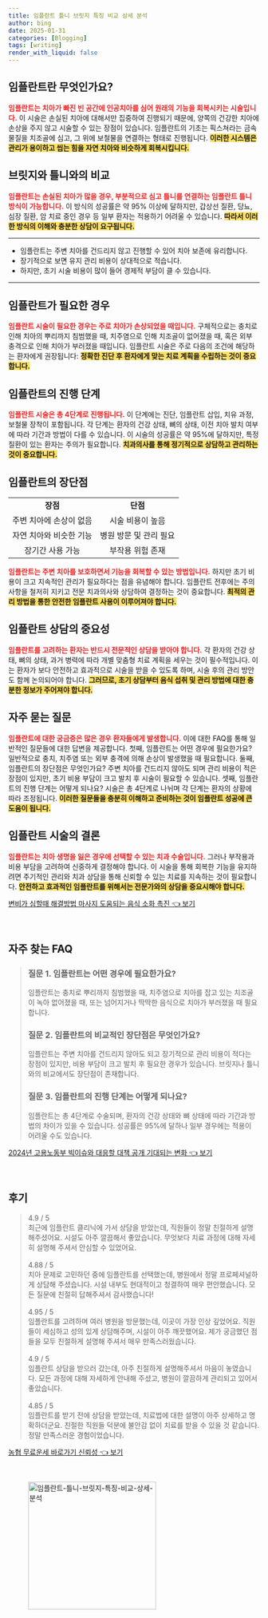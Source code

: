 ```yaml
---
title: 임플란트 틀니 브릿지 특징 비교 상세 분석
author: bing
date: 2025-01-31
categories: [Blogging]
tags: [writing]
render_with_liquid: false
---
```



<h2 id='임플란트_소개'>임플란트란 무엇인가요?</h2>

<p><b><span style="color: #ee2323;">임플란트는 치아가 빠진 빈 공간에 인공치아를 심어 원래의 기능을 회복시키는 시술입니다.</span></b> 이 시술은 손실된 치아에 대해서만 집중하여 진행되기 때문에, 양쪽의 건강한 치아에 손상을 주지 않고 시술할 수 있는 장점이 있습니다. 임플란트의 기초는 픽스쳐라는 금속 물질을 치조골에 심고, 그 위에 보철물을 연결하는 형태로 진행됩니다. <b><span style="background-color: #ffe066;">이러한 시스템은 관리가 용이하고 씹는 힘을 자연 치아와 비슷하게 회복시킵니다.</span></b></p>

<h2 id='임플란트_비교'>브릿지와 틀니와의 비교</h2>

<p><b><span style="color: #ee2323;">임플란트는 손실된 치아가 많을 경우, 부분적으로 심고 틀니를 연결하는 임플란트 틀니 방식이 가능합니다.</span></b> 이 방식의 성공률은 약 95% 이상에 달하지만, 갑상선 질환, 당뇨, 심장 질환, 암 치료 중인 경우 등 일부 환자는 적용하기 어려울 수 있습니다. <b><span style="background-color: #ffe066;">따라서 이러한 방식의 이해와 충분한 상담이 요구됩니다.</span></b></p>

<hr />

<ul>
    <li>임플란트는 주변 치아를 건드리지 않고 진행할 수 있어 치아 보존에 유리합니다.</li>
    <li>장기적으로 보면 유지 관리 비용이 상대적으로 적습니다.</li>
    <li>하지만, 초기 시술 비용이 많이 들어 경제적 부담이 클 수 있습니다.</li>
</ul>

<hr />

<h2 id='임플란트_필요성'>임플란트가 필요한 경우</h2>

<p><b><span style="color: #ee2323;">임플란트 시술이 필요한 경우는 주로 치아가 손상되었을 때입니다.</span></b> 구체적으로는 충치로 인해 치아의 뿌리까지 침범했을 때, 치주염으로 인해 치조골이 없어졌을 때, 혹은 외부 충격으로 인해 치아가 부러졌을 때입니다. 임플란트 시술은 주로 다음의 조건에 해당하는 환자에게 권장됩니다: <b><span style="background-color: #ffe066;">정확한 진단 후 환자에게 맞는 치료 계획을 수립하는 것이 중요합니다.</span></b></p>

<h2 id='임플란트_진행단계'>임플란트의 진행 단계</h2>

<p><b><span style="color: #ee2323;">임플란트 시술은 총 4단계로 진행됩니다.</span></b> 이 단계에는 진단, 임플란트 삽입, 치유 과정, 보철물 장착이 포함됩니다. 각 단계는 환자의 건강 상태, 뼈의 상태, 이전 치아 발치 여부에 따라 기간과 방법이 다를 수 있습니다. 이 시술의 성공률은 약 95%에 달하지만, 특정 질환이 있는 환자는 주의가 필요합니다. <b><span style="background-color: #ffe066;">치과의사를 통해 정기적으로 상담하고 관리하는 것이 중요합니다.</span></b></p>

<h2 id='임플란트_장단점'>임플란트의 장단점</h2>

<table>
    <tr>
        <td style="text-align: center; height: 17px;"><b>장점</b></td>
        <td style="text-align: center; height: 17px;"><b>단점</b></td>
    </tr>
    <tr>
        <td style="text-align: center; height: 17px;">주변 치아에 손상이 없음</td>
        <td style="text-align: center; height: 17px;">시술 비용이 높음</td>
    </tr>
    <tr>
        <td style="text-align: center; height: 17px;">자연 치아와 비슷한 기능</td>
        <td style="text-align: center; height: 17px;">병원 방문 및 관리 필요</td>
    </tr>
    <tr>
        <td style="text-align: center; height: 17px;">장기간 사용 가능</td>
        <td style="text-align: center; height: 17px;">부작용 위험 존재</td>
    </tr>
</table>

<p><b><span style="color: #ee2323;">임플란트는 주변 치아를 보호하면서 기능을 회복할 수 있는 방법입니다.</span></b> 하지만 초기 비용이 크고 지속적인 관리가 필요하다는 점을 유념해야 합니다. 임플란트 전후에는 주의사항을 철저히 지키고 전문 치과의사와 상담하여 결정하는 것이 중요합니다. <b><span style="background-color: #ffe066;">최적의 관리 방법을 통한 안전한 임플란트 사용이 이루어져야 합니다.</span></b></p>

<h2 id='임플란트_상담'>임플란트 상담의 중요성</h2>

<p><b><span style="color: #ee2323;">임플란트를 고려하는 환자는 반드시 전문적인 상담을 받아야 합니다.</span></b> 각 환자의 건강 상태, 뼈의 상태, 과거 병력에 따라 개별 맞춤형 치료 계획을 세우는 것이 필수적입니다. 이는 환자가 보다 안전하고 효과적으로 시술을 받을 수 있도록 하며, 시술 후의 관리 방안도 함께 논의되어야 합니다. <b><span style="background-color: #ffe066;">그러므로, 초기 상담부터 음식 섭취 및 관리 방법에 대한 충분한 정보가 주어져야 합니다.</span></b></p>

<h2 id='임플란트_QA'>자주 묻는 질문</h2>

<p><b><span style="color: #ee2323;">임플란트에 대한 궁금증은 많은 경우 환자들에게 발생합니다.</span></b> 이에 대한 FAQ를 통해 일반적인 질문들에 대한 답변을 제공합니다. 첫째, 임플란트는 어떤 경우에 필요한가요? 일반적으로 충치, 치주염 또는 외부 충격에 의해 손상이 발생했을 때 필요합니다. 둘째, 임플란트의 장단점은 무엇인가요? 주변 치아를 건드리지 않아도 되며 관리 비용이 적은 장점이 있지만, 초기 비용 부담이 크고 발치 후 시술이 필요할 수 있습니다. 셋째, 임플란트의 진행 단계는 어떻게 되나요? 시술은 총 4단계로 나뉘며 각 단계는 환자의 상황에 따라 조정됩니다. <b><span style="background-color: #ffe066;">이러한 질문들을 충분히 이해하고 준비하는 것이 임플란트 성공에 큰 도움이 됩니다.</span></b></p>

<h2 id='결론'>임플란트 시술의 결론</h2>

<p><b><span style="color: #ee2323;">임플란트는 치아 생명을 잃은 경우에 선택할 수 있는 치과 수술입니다.</span></b> 그러나 부작용과 비용 부담을 고려하여 신중하게 결정해야 합니다. 이 시술을 통해 회복한 기능을 유지하려면 주기적인 관리와 치과 상담을 통해 신뢰할 수 있는 치료를 지속하는 것이 필요합니다. <b><span style="background-color: #ffe066;">안전하고 효과적인 임플란트를 위해서는 전문가와의 상담을 중요시해야 합니다.</span></b></p>


<p><a class="click-button" title="변비가 심할때 해결방법 마사지 도움되는 음식 소화 촉진" href="https://adkhouse.github.io/posts/%EB%B3%80%EB%B9%84%EA%B0%80-%EC%8B%AC%ED%95%A0%EB%95%8C-%ED%95%B4%EA%B2%B0%EB%B0%A9%EB%B2%95-%EB%A7%88%EC%82%AC%EC%A7%80-%EB%8F%84%EC%9B%80%EB%90%98%EB%8A%94-%EC%9D%8C%EC%8B%9D-%EC%86%8C%ED%99%94-%EC%B4%89%EC%A7%84/" rel="dofollow">변비가 심할때 해결방법 마사지 도움되는 음식 소화 촉진 👈 보기</a></p><br>
<h2 id='자주_찾는_FAQ'>자주 찾는 FAQ</h2>
<div itemscope="" itemtype="https://schema.org/FAQPage"> 
<blockquote> 
<div itemscope="" itemprop="mainEntity" itemtype="https://schema.org/Question"> 
<h3 itemprop="name">질문 1. 임플란트는 어떤 경우에 필요한가요?</h3> 
<div itemscope="" itemprop="acceptedAnswer" itemtype="https://schema.org/Answer"> 
<span itemprop="text"> 
<p>임플란트는 충치로 뿌리까지 침범했을 때, 치주염으로 치아를 잡고 있는 치조골이 녹아 없어졌을 때, 또는 넘어지거나 딱딱한 음식으로 치아가 부러졌을 때 필요합니다.</p> 
</span> 
</div> 
</div> 

<div itemscope="" itemprop="mainEntity" itemtype="https://schema.org/Question"> 
<h3 itemprop="name">질문 2. 임플란트의 비교적인 장단점은 무엇인가요?</h3> 
<div itemscope="" itemprop="acceptedAnswer" itemtype="https://schema.org/Answer"> 
<span itemprop="text"> 
<p>임플란트는 주변 치아를 건드리지 않아도 되고 장기적으로 관리 비용이 적다는 장점이 있지만, 비용 부담이 크고 발치 후 필요한 경우가 있습니다. 브릿지나 틀니와의 비교에서도 장단점이 존재합니다.</p> 
</span> 
</div> 
</div> 

<div itemscope="" itemprop="mainEntity" itemtype="https://schema.org/Question"> 
<h3 itemprop="name">질문 3. 임플란트의 진행 단계는 어떻게 되나요?</h3> 
<div itemscope="" itemprop="acceptedAnswer" itemtype="https://schema.org/Answer"> 
<span itemprop="text"> 
<p>임플란트는 총 4단계로 수술되며, 환자의 건강 상태와 뼈 상태에 따라 기간과 방법의 차이가 있을 수 있습니다. 성공률은 95%에 달하나 일부 경우에는 적용이 어려울 수도 있습니다.</p> 
</span> 
</div> 
</div> 
</blockquote> 
</div>
<p><a class="click-button" title="2024년 고용노동부 빅이슈와 대응할 대책 공개 기대되는 변화" href="https://adkhouse.github.io/posts/2024%EB%85%84-%EA%B3%A0%EC%9A%A9%EB%85%B8%EB%8F%99%EB%B6%80-%EB%B9%85%EC%9D%B4%EC%8A%88%EC%99%80-%EB%8C%80%EC%9D%91%ED%95%A0-%EB%8C%80%EC%B1%85-%EA%B3%B5%EA%B0%9C-%EA%B8%B0%EB%8C%80%EB%90%98%EB%8A%94-%EB%B3%80%ED%99%94/" rel="dofollow">2024년 고용노동부 빅이슈와 대응할 대책 공개 기대되는 변화 👈 보기</a></p><br>
<h2 id='후기'>후기</h2>
<div itemscope itemtype="https://schema.org/Product">
  <blockquote>
  <div itemprop="review" itemscope itemtype="https://schema.org/Review">
      <div itemprop="reviewRating" itemscope itemtype="https://schema.org/Rating"> <span itemprop="ratingValue">4.9</span> / <span itemprop="bestRating">5</span> </div>
      <span itemprop="reviewBody">최근에 임플란트 클리닉에 가서 상담을 받았는데, 직원들이 정말 친절하게 설명해주셨어요. 시설도 아주 깔끔해서 좋았습니다. 무엇보다 치료 과정에 대해 자세히 설명해 주셔서 안심할 수 있었어요.</span>
  </div>
  <br>
  <div itemprop="review" itemscope itemtype="https://schema.org/Review">
      <div itemprop="reviewRating" itemscope itemtype="https://schema.org/Rating"> <span itemprop="ratingValue">4.88</span> / <span itemprop="bestRating">5</span> </div>
      <span itemprop="reviewBody">치아 문제로 고민하던 중에 임플란트를 선택했는데, 병원에서 정말 프로페셔널하게 상담해 주셨습니다. 시설 내부도 현대적이고 청결하여 매우 편안했습니다. 모든 질문에 친절히 답해주셔서 감사했습니다!</span>
  </div>
  <br>
  <div itemprop="review" itemscope itemtype="https://schema.org/Review">
      <div itemprop="reviewRating" itemscope itemtype="https://schema.org/Rating"> <span itemprop="ratingValue">4.95</span> / <span itemprop="bestRating">5</span> </div>
      <span itemprop="reviewBody">임플란트를 고려하며 여러 병원을 방문했는데, 이곳이 가장 인상 깊었어요. 직원들이 세심하고 성의 있게 상담해주며, 시설이 아주 깨끗했어요. 제가 궁금했던 점들을 모두 친절하게 설명해 주셔서 매우 만족스러웠습니다.</span>
  </div>
  <br>
  <div itemprop="review" itemscope itemtype="https://schema.org/Review">
      <div itemprop="reviewRating" itemscope itemtype="https://schema.org/Rating"> <span itemprop="ratingValue">4.9</span> / <span itemprop="bestRating">5</span> </div>
      <span itemprop="reviewBody">임플란트 상담을 받으러 갔는데, 아주 친절하게 설명해주셔서 마음이 놓였습니다. 모든 과정에 대해 자세하게 안내해 주셨고, 병원이 깔끔하게 관리되고 있어서 좋았습니다.</span>
  </div>
  <br>
  <div itemprop="review" itemscope itemtype="https://schema.org/Review">
      <div itemprop="reviewRating" itemscope itemtype="https://schema.org/Rating"> <span itemprop="ratingValue">4.85</span> / <span itemprop="bestRating">5</span> </div>
      <span itemprop="reviewBody">임플란트를 받기 전에 상담을 받았는데, 치료법에 대한 설명이 아주 상세하고 명확하더군요. 친절한 직원들 덕분에 불안감 없이 치료를 받을 수 있을 것 같습니다. 정말 만족스러운 경험이었습니다.</span>
  </div>
  </blockquote>
</div>
<p><a class="click-button" title="농협 무료운세 바로가기 신뢰성" href="https://adkhouse.github.io/posts/%EB%86%8D%ED%98%91-%EB%AC%B4%EB%A3%8C%EC%9A%B4%EC%84%B8-%EB%B0%94%EB%A1%9C%EA%B0%80%EA%B8%B0-%EC%8B%A0%EB%A2%B0%EC%84%B1/" rel="dofollow">농협 무료운세 바로가기 신뢰성 👈 보기</a></p><br>
<figure class="image"><img src="https://adkhouse.github.io/assets/img/thumbnail/임플란트-틀니-브릿지-특징-비교-상세-분석.webp" alt="임플란트-틀니-브릿지-특징-비교-상세-분석" width="256" height="256"></figure>